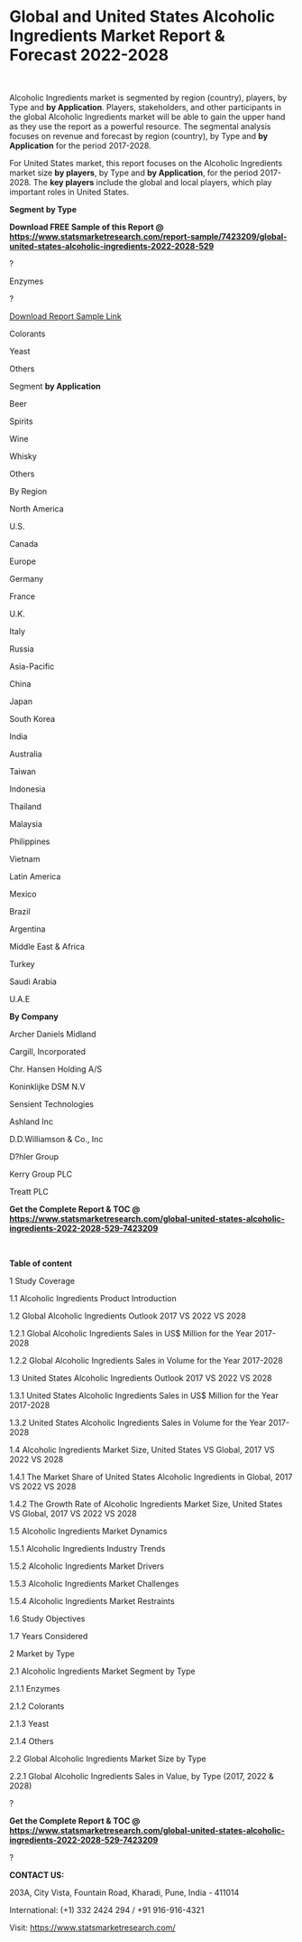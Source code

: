 <h1>Global and United States Alcoholic Ingredients Market Report & Forecast 2022-2028</h1><br/><p>Alcoholic Ingredients market is segmented by region (country), players, by Type and <strong>by Application</strong>. Players, stakeholders, and other participants in the global Alcoholic Ingredients market will be able to gain the upper hand as they use the report as a powerful resource. The segmental analysis focuses on revenue and forecast by region (country), by Type and <strong>by Application</strong> for the period 2017-2028.</p>
 
 
 
 <p>For United States market, this report focuses on the Alcoholic Ingredients market size <strong>by players</strong>, by Type and <strong>by Application</strong>, for the period 2017-2028. The <strong>key players</strong> include the global and local players, which play important roles in United States.</p>
 
 
 
 <p><strong>Segment by Type</strong></p>
 
 
 
 <div><b>Download FREE Sample of this Report @ <a href="https://www.statsmarketresearch.com/download-free-sample/7423209/global-united-states-alcoholic-ingredients-2022-2028-529">https://www.statsmarketresearch.com/report-sample/7423209/global-united-states-alcoholic-ingredients-2022-2028-529</a></b></div>
 
 
 
 <p>? </p>
 
 
 
 <p>Enzymes</p>
 
 
 
 <p>? </p>
 
 
 
 <p><a href="https://www.statsmarketresearch.com/download-free-sample/7423209/global-united-states-alcoholic-ingredients-2022-2028-529">Download Report Sample Link</a></p>
 
 
 
 <p>Colorants</p>
 
 
 
 <p>Yeast</p>
 
 
 
 <p>Others</p>
 
 
 
 <p>Segment <strong>by Application</strong></p>
 
 
 
 <p>Beer</p>
 
 
 
 <p>Spirits</p>
 
 
 
 <p>Wine</p>
 
 
 
 <p>Whisky</p>
 
 
 
 <p>Others</p>
 
 
 
 <p>By Region</p>
 
 
 
 <p>North America</p>
 
 
 
 <p>U.S.</p>
 
 
 
 <p>Canada</p>
 
 
 
 <p>Europe</p>
 
 
 
 <p>Germany</p>
 
 
 
 <p>France</p>
 
 
 
 <p>U.K.</p>
 
 
 
 <p>Italy</p>
 
 
 
 <p>Russia</p>
 
 
 
 <p>Asia-Pacific</p>
 
 
 
 <p>China</p>
 
 
 
 <p>Japan</p>
 
 
 
 <p>South Korea</p>
 
 
 
 <p>India</p>
 
 
 
 <p>Australia</p>
 
 
 
 <p>Taiwan</p>
 
 
 
 <p>Indonesia</p>
 
 
 
 <p>Thailand</p>
 
 
 
 <p>Malaysia</p>
 
 
 
 <p>Philippines</p>
 
 
 
 <p>Vietnam</p>
 
 
 
 <p>Latin America</p>
 
 
 
 <p>Mexico</p>
 
 
 
 <p>Brazil</p>
 
 
 
 <p>Argentina</p>
 
 
 
 <p>Middle East & Africa</p>
 
 
 
 <p>Turkey</p>
 
 
 
 <p>Saudi Arabia</p>
 
 
 
 <p>U.A.E</p>
 
 
 
 <p><strong>By Company</strong></p>
 
 
 
 <p>Archer Daniels Midland</p>
 
 
 
 <p>Cargill, Incorporated</p>
 
 
 
 <p>Chr. Hansen Holding A/S</p>
 
 
 
 <p>Koninklijke DSM N.V</p>
 
 
 
 <p>Sensient Technologies</p>
 
 
 
 <p>Ashland Inc</p>
 
 
 
 <p>D.D.Williamson & Co., Inc</p>
 
 
 
 <p>D?hler Group</p>
 
 
 
 <p>Kerry Group PLC</p>
 
 
 
 <p>Treatt PLC</p>
 
 
 
 <div><b>Get the Complete Report & TOC @ <a href="https://www.statsmarketresearch.com/global-united-states-alcoholic-ingredients-2022-2028-529-7423209">https://www.statsmarketresearch.com/global-united-states-alcoholic-ingredients-2022-2028-529-7423209</a></b></div>
 
 
 
 <p><br />
 
 <b>Table of content</b></p>
 
 
 
 <p>1 Study Coverage<br />
 
 1.1 Alcoholic Ingredients Product Introduction<br />
 
 1.2 Global Alcoholic Ingredients Outlook 2017 VS 2022 VS 2028<br />
 
 1.2.1 Global Alcoholic Ingredients Sales in US$ Million for the Year 2017-2028<br />
 
 1.2.2 Global Alcoholic Ingredients Sales in Volume for the Year 2017-2028<br />
 
 1.3 United States Alcoholic Ingredients Outlook 2017 VS 2022 VS 2028<br />
 
 1.3.1 United States Alcoholic Ingredients Sales in US$ Million for the Year 2017-2028<br />
 
 1.3.2 United States Alcoholic Ingredients Sales in Volume for the Year 2017-2028<br />
 
 1.4 Alcoholic Ingredients Market Size, United States VS Global, 2017 VS 2022 VS 2028<br />
 
 1.4.1 The Market Share of United States Alcoholic Ingredients in Global, 2017 VS 2022 VS 2028<br />
 
 1.4.2 The Growth Rate of Alcoholic Ingredients Market Size, United States VS Global, 2017 VS 2022 VS 2028<br />
 
 1.5 Alcoholic Ingredients Market Dynamics<br />
 
 1.5.1 Alcoholic Ingredients Industry Trends<br />
 
 1.5.2 Alcoholic Ingredients Market Drivers<br />
 
 1.5.3 Alcoholic Ingredients Market Challenges<br />
 
 1.5.4 Alcoholic Ingredients Market Restraints<br />
 
 1.6 Study Objectives<br />
 
 1.7 Years Considered<br />
 
 2 Market by Type<br />
 
 2.1 Alcoholic Ingredients Market Segment by Type<br />
 
 2.1.1 Enzymes<br />
 
 2.1.2 Colorants<br />
 
 2.1.3 Yeast<br />
 
 2.1.4 Others<br />
 
 2.2 Global Alcoholic Ingredients Market Size by Type<br />
 
 2.2.1 Global Alcoholic Ingredients Sales in Value, by Type (2017, 2022 & 2028)<br />
 
 ? </p>
 
 
 
 <div><b>Get the Complete Report & TOC @ <a href="https://www.statsmarketresearch.com/global-united-states-alcoholic-ingredients-2022-2028-529-7423209">https://www.statsmarketresearch.com/global-united-states-alcoholic-ingredients-2022-2028-529-7423209</a></b></div>
 
 
 
 <p>? </p>
 
 
 
 <p><b>CONTACT US:</b><br />
 
 203A, City Vista, Fountain Road, Kharadi, Pune, India - 411014<br />
 
 International: (+1) 332 2424 294 / +91 916-916-4321<br />
 
 Visit: <a href="https://www.statsmarketresearch.com/">https://www.statsmarketresearch.com/</a></p>